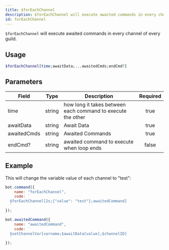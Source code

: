 ```yaml
---
title: $forEachChannel
description: $forEachChannel will execute awaited commands in every channel of every guild.
id: forEachChannel
---
```


`$forEachChannel` will execute awaited commands in every channel of every guild.

## Usage

```php
$forEachChannel[time;awaitData;...awaitedCmds;endCmd?]
```

## Parameters

| Field       | Type   | Description                                                 | Required |
|-------------|--------|-------------------------------------------------------------|:--------:|
| time        | string | how long it takes between each command to execute the other |   true   |
| awaitData   | string | Await Data                                                  |   true   |
| awaitedCmds | string | Awaited Commands                                            |   true   |
| endCmd?     | string | awaited command to execute when loop ends                   |  false   |

## Example

This will change the variable value of each channel to "test":

```javascript
bot.command({
    name: "forEachChannel",
    code: `
  $forEachChannel[2s;{"value": "test"};awaitedCommand]
  `
});

bot.awaitedCommand({
    name: "awaitedCommand",
    code: `
  $setChannelVar[varname;$awaitData[value];$channelID]
  `
});
```